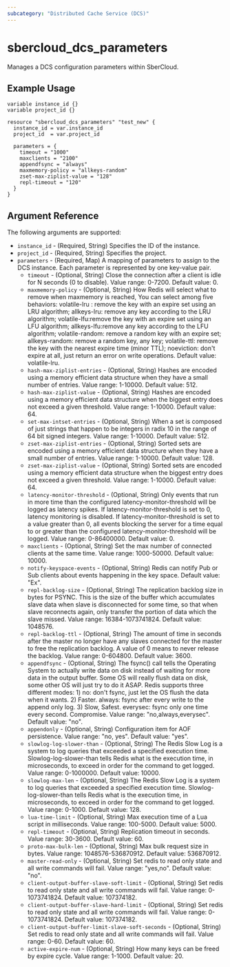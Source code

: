 ```yaml
---
subcategory: "Distributed Cache Service (DCS)"
---
```


# sbercloud_dcs_parameters

Manages a DCS configuration parameters within SberCloud.

## Example Usage

```hcl
variable instance_id {}
variable project_id {}

resource "sbercloud_dcs_parameters" "test_new" {
  instance_id = var.instance_id
  project_id  = var.project_id

  parameters = {
    timeout = "1000"
    maxclients = "2100"
    appendfsync = "always"
    maxmemory-policy = "allkeys-random"
    zset-max-ziplist-value = "128"
    repl-timeout = "120"
  }
}
```

## Argument Reference

The following arguments are supported:

*  `instance_id` - (Required, String) Specifies the ID of the instance.
*  `project_id` - (Required, String) Specifies the project.
*  `parameters` - (Required, Map) A mapping of parameters to assign to the DCS instance. 
   Each parameter is represented by one key-value pair.
   + `timeout` - (Optional, String) Close the connection after a client is idle for N seconds (0 to disable). 
   Value range: 0-7200. Default value: 0.
   + `maxmemory-policy` - (Optional, String) How Redis will select what to remove when maxmemory is reached,
   You can select among five behaviors: volatile-lru : remove the key with an expire set using an LRU algorithm;
   allkeys-lru: remove any key according to the LRU algorithm; volatile-lfu:remove the key with an expire set using an LFU algorithm;
   allkeys-lfu:remove any key according to the LFU algorithm; volatile-random: remove a random key with an expire set;
   allkeys-random: remove a random key, any key; volatile-ttl: remove the key with the nearest expire time (minor TTL);
   noeviction: don't expire at all, just return an error on write operations. Default value: volatile-lru.
   + `hash-max-ziplist-entries` - (Optional, String) Hashes are encoded using a memory efficient data structure
   when they have a small number of entries. Value range: 1-10000. Default value: 512.
   + `hash-max-ziplist-value` - (Optional, String) Hashes are encoded using a memory efficient data structure 
   when the biggest entry does not exceed a given threshold. Value range: 1-10000. Default value: 64.
   + `set-max-intset-entries` - (Optional, String) When a set is composed of just strings that happen to be integers
   in radix 10 in the range of 64 bit signed integers. Value range: 1-10000. Default value: 512.
   + `zset-max-ziplist-entries` - (Optional, String) Sorted sets are encoded using a memory efficient data structure
   when they have a small number of entries. Value range: 1-10000. Default value: 128.
   + `zset-max-ziplist-value` - (Optional, String) Sorted sets are encoded using a memory efficient data structure when
   the biggest entry does not exceed a given threshold. Value range: 1-10000. Default value: 64.
   + `latency-monitor-threshold` - (Optional, String) Only events that run in more time than the configured latency-monitor-threshold
   will be logged as latency spikes. If latency-monitor-threshold is set to 0, latency monitoring is disabled. 
   If latency-monitor-threshold is set to a value greater than 0, all events blocking the server
   for a time equal to or greater than the configured latency-monitor-threshold will be logged. Value range: 0-86400000. Default value: 0.
   + `maxclients` - (Optional, String) Set the max number of connected clients at the same time. Value range: 1000-50000. Default value: 10000.
   + `notify-keyspace-events` - (Optional, String) Redis can notify Pub or Sub clients about events happening in the key space. Default value: "Ex".
   + `repl-backlog-size` - (Optional, String) The replication backlog size in bytes for PSYNC. 
   This is the size of the buffer which accumulates slave data when slave is disconnected for some time, 
   so that when slave reconnects again, only transfer the portion of data which the slave missed. Value range: 16384-1073741824. Default value: 1048576. 
   + `repl-backlog-ttl` - (Optional, String) The amount of time in seconds after the master no longer have any slaves connected
   for the master to free the replication backlog. A value of 0 means to never release the backlog. Value range: 0-604800. Default value: 3600.
   + `appendfsync` - (Optional, String) The fsync() call tells the Operating System to actually write data on disk
   instead of waiting for more data in the output buffer. Some OS will really flush data on disk,
   some other OS will just try to do it ASAP. Redis supports three different modes: 1) no: don't fsync, just let the OS flush the data when it 
   wants. 2) Faster. always: fsync after every write to the append only log. 3) Slow, Safest. everysec: fsync only one time every second. Compromise.
   Value range: "no,always,everysec". Default value: "no".
   + `appendonly` - (Optional, String) Configuration item for AOF persistence. Value range: "no, yes". Default value: "yes".
   + `slowlog-log-slower-than` - (Optional, String) The Redis Slow Log is a system to log queries that exceeded a specified execution time.
   Slowlog-log-slower-than tells Redis what is the execution time, in microseconds, to exceed in order for the command to get logged.
   Value range: 0-1000000. Default value: 10000.
   + `slowlog-max-len` - (Optional, String) The Redis Slow Log is a system to log queries that exceeded a specified execution time. 
   Slowlog-log-slower-than tells Redis what is the execution time, in microseconds, to exceed in order for the command to get logged.
   Value range: 0-1000. Default value: 128.
   + `lua-time-limit` - (Optional, String) Max execution time of a Lua script in milliseconds. Value range: 100-5000. Default value: 5000.
   + `repl-timeout` - (Optional, String) Replication timeout in seconds. Value range: 30-3600. Default value: 60.
   + `proto-max-bulk-len` - (Optional, String) Max bulk request size in bytes. Value range: 1048576-536870912. Default value: 536870912.
   + `master-read-only` - (Optional, String) Set redis to read only state and all write commands will fail. Value range: "yes,no". Default value: "no".
   + `client-output-buffer-slave-soft-limit` - (Optional, String) Set redis to read only state and all write commands will fail. Value range: 0-1073741824. Default value: 107374182.
   + `client-output-buffer-slave-hard-limit` - (Optional, String) Set redis to read only state and all write commands will fail. Value range: 0-1073741824. Default value: 107374182.
   + `client-output-buffer-limit-slave-soft-seconds` - (Optional, String) Set redis to read only state and all write commands will fail. Value range: 0-60. Default value: 60. 
   + `active-expire-num` - (Optional, String) How many keys can be freed by expire cycle. Value range: 1-1000. Default value: 20.
